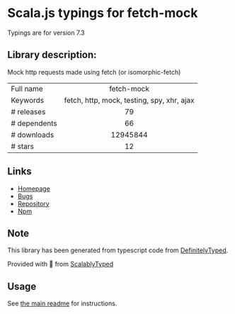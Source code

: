 
# Scala.js typings for fetch-mock

Typings are for version 7.3

## Library description:
Mock http requests made using fetch (or isomorphic-fetch)

|                    |                 |
| ------------------ | :-------------: |
| Full name          | fetch-mock |
| Keywords           | fetch, http, mock, testing, spy, xhr, ajax |
| # releases         | 79 |
| # dependents       | 66 |
| # downloads        | 12945844 |
| # stars            | 12 |

## Links
- [Homepage](http://www.wheresrhys.co.uk/fetch-mock)
- [Bugs](https://github.com/wheresrhys/fetch-mock/issues)
- [Repository](https://github.com/wheresrhys/fetch-mock)
- [Npm](https://www.npmjs.com/package/fetch-mock)
    


## Note
This library has been generated from typescript code from [DefinitelyTyped](https://definitelytyped.org).

Provided with :purple_heart: from [ScalablyTyped](https://github.com/oyvindberg/ScalablyTyped)

## Usage
See [the main readme](../../readme.md) for instructions.


